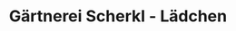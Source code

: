 ---
title: "Gärtnerei Scherkl - Lädchen"
url: /moelln/gaertnerei-scherkl-laedchen/
shop: Hofladen
---